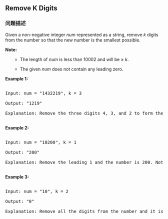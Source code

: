## Remove K Digits  
### 问题描述
Given a non-negative integer *num* represented as a string, remove *k* digits from the number so that the new number is the smallest possible.


**Note:**<br />
<ul>
- The length of *num* is less than 10002 and will be &ge; *k*.
- The given *num* does not contain any leading zero.
</ul>
</b>


**Example 1:**
<pre>
Input: num = "1432219", k = 3
Output: "1219"
Explanation: Remove the three digits 4, 3, and 2 to form the new number 1219 which is the smallest.
</pre>


**Example 2:**
<pre>
Input: num = "10200", k = 1
Output: "200"
Explanation: Remove the leading 1 and the number is 200. Note that the output must not contain leading zeroes.
</pre>


**Example 3:**
<pre>
Input: num = "10", k = 2
Output: "0"
Explanation: Remove all the digits from the number and it is left with nothing which is 0.
</pre>

